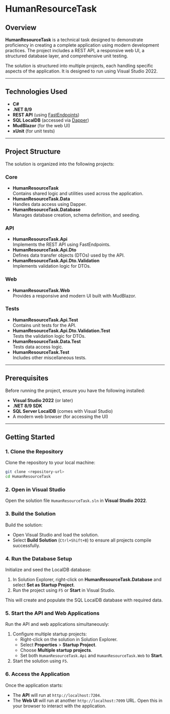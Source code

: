 # HumanResourceTask

## Overview
**HumanResourceTask** is a technical task designed to demonstrate proficiency in creating a complete application using modern development practices. The project includes a REST API, a responsive web UI, a structured database layer, and comprehensive unit testing.

The solution is structured into multiple projects, each handling specific aspects of the application. It is designed to run using Visual Studio 2022.

---

## Technologies Used
- **C#**
- **.NET 8/9**
- **REST API** (using [FastEndpoints](https://fast-endpoints.com/))
- **SQL LocalDB** (accessed via [Dapper](https://github.com/DapperLib/Dapper))
- **MudBlazor** (for the web UI)
- **xUnit** (for unit tests)

---

## Project Structure
The solution is organized into the following projects:

### Core
- **HumanResourceTask**  
  Contains shared logic and utilities used across the application.
- **HumanResourceTask.Data**  
  Handles data access using Dapper.
- **HumanResourceTask.Database**  
  Manages database creation, schema definition, and seeding.

### API
- **HumanResourceTask.Api**  
  Implements the REST API using FastEndpoints.
- **HumanResourceTask.Api.Dto**  
  Defines data transfer objects (DTOs) used by the API.
- **HumanResourceTask.Api.Dto.Validation**  
  Implements validation logic for DTOs.

### Web
- **HumanResourceTask.Web**  
  Provides a responsive and modern UI built with MudBlazor.

### Tests
- **HumanResourceTask.Api.Test**  
  Contains unit tests for the API.
- **HumanResourceTask.Api.Dto.Validation.Test**  
  Tests the validation logic for DTOs.
- **HumanResourceTask.Data.Test**  
  Tests data access logic.
- **HumanResourceTask.Test**  
  Includes other miscellaneous tests.

---

## Prerequisites
Before running the project, ensure you have the following installed:
- **Visual Studio 2022** (or later)
- **.NET 8/9 SDK**
- **SQL Server LocalDB** (comes with Visual Studio)
- A modern web browser (for accessing the UI)

---

## Getting Started

### 1. Clone the Repository
Clone the repository to your local machine:

```bash
git clone <repository-url>
cd HumanResourceTask
```

### 2. Open in Visual Studio
Open the solution file `HumanResourceTask.sln` in **Visual Studio 2022**.

### 3. Build the Solution
Build the solution:
- Open Visual Studio and load the solution.
- Select **Build Solution** (`Ctrl+Shift+B`) to ensure all projects compile successfully.

### 4. Run the Database Setup
Initialize and seed the LocalDB database:
1. In Solution Explorer, right-click on **HumanResourceTask.Database** and select **Set as Startup Project**.
2. Run the project using `F5` or **Start** in Visual Studio.

This will create and populate the SQL LocalDB database with required data.

### 5. Start the API and Web Applications
Run the API and web applications simultaneously:
1. Configure multiple startup projects:
   - Right-click on the solution in Solution Explorer.
   - Select **Properties** > **Startup Project**.
   - Choose **Multiple startup projects**.
   - Set both `HumanResourceTask.Api` and `HumanResourceTask.Web` to **Start**.
2. Start the solution using `F5`.

### 6. Access the Application
Once the application starts:
- The **API** will run at `http://localhost:7204`.
- The **Web UI** will run at another `http://localhost:7099` URL. Open this in your browser to interact with the application.
